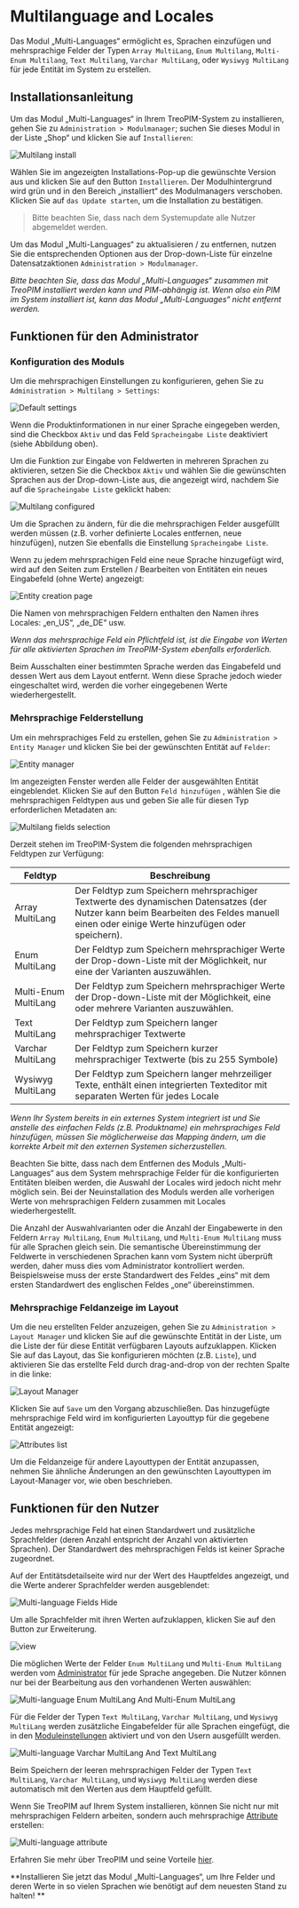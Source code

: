 # Multilanguage and Locales 

Das Modul „Multi-Languages“  ermöglicht es, Sprachen einzufügen und mehrsprachige Felder der Typen `Array MultiLang`, `Enum Multilang`, `Multi-Enum Multilang`, `Text Multilang`, `Varchar MultiLang`, oder `Wysiwyg MultiLang` für jede Entität im System zu erstellen. 

## Installationsanleitung 

Um das Modul „Multi-Languages“ in Ihrem TreoPIM-System zu installieren, gehen Sie zu `Administration > Modulmanager`; suchen Sie dieses Modul in der Liste „Shop“ und klicken Sie auf `Installieren`:

![Multilang install](_assets/multilang-install.jpg)

Wählen Sie im angezeigten Installations-Pop-up die gewünschte Version aus und klicken Sie auf den Button `Installieren`. Der Modulhintergrund wird grün und in den Bereich „installiert“ des Modulmanagers verschoben. Klicken Sie auf `das Update starten`, um die Installation zu bestätigen.

> Bitte beachten Sie, dass nach dem Systemupdate alle Nutzer abgemeldet werden. 

Um das Modul „Multi-Languages“ zu aktualisieren / zu entfernen, nutzen Sie die entsprechenden Optionen aus der Drop-down-Liste für einzelne Datensatzaktionen `Administration > Modulmanager`.

*Bitte beachten Sie, dass das Modul „Multi-Languages“ zusammen mit TreoPIM installiert werden kann und PIM-abhängig ist. Wenn also ein PIM im System installiert ist, kann das Modul „Multi-Languages“ nicht entfernt werden.*

## Funktionen für den Administrator  

### Konfiguration des Moduls 

Um die mehrsprachigen Einstellungen zu konfigurieren, gehen Sie zu  `Administration > Multilang > Settings`:

![Default settings](_assets/default-settings.jpg)

Wenn die Produktinformationen in nur einer Sprache eingegeben werden, sind die Checkbox `Aktiv` und das Feld `Spracheingabe Liste` deaktiviert (siehe Abbildung oben).

Um die Funktion zur Eingabe von Feldwerten in mehreren Sprachen zu aktivieren, setzen Sie die Checkbox `Aktiv` und wählen Sie die gewünschten Sprachen aus der Drop-down-Liste aus, die angezeigt wird, nachdem Sie auf die `Spracheingabe Liste` geklickt haben:

![Multilang configured](_assets/multilang-configured.jpg)

Um die Sprachen zu ändern, für die die mehrsprachigen Felder ausgefüllt werden müssen (z.B. vorher definierte Locales entfernen, neue hinzufügen), nutzen Sie ebenfalls die Einstellung  `Spracheingabe Liste`. 

Wenn zu jedem mehrsprachigen Feld eine neue Sprache hinzugefügt wird, wird auf den Seiten zum Erstellen / Bearbeiten von Entitäten ein neues Eingabefeld (ohne Werte) angezeigt: 

![Entity creation page](_assets/entity-creation.jpg)

Die Namen von mehrsprachigen Feldern enthalten den Namen ihres Locales: „en_US“, „de_DE“ usw.

*Wenn das mehrsprachige Feld ein Pflichtfeld ist, ist die Eingabe von Werten für alle aktivierten Sprachen im TreoPIM-System ebenfalls erforderlich.*

Beim Ausschalten einer bestimmten Sprache werden das Eingabefeld und dessen Wert aus dem Layout entfernt. Wenn diese Sprache jedoch wieder eingeschaltet wird, werden die vorher eingegebenen Werte wiederhergestellt.

### Mehrsprachige Felderstellung 

Um ein mehrsprachiges Feld zu erstellen, gehen Sie zu  `Administration > Entity Manager` und klicken Sie bei der gewünschten Entität auf `Felder`:

![Entity manager](_assets/entity-mngr-fields.jpg)

Im angezeigten Fenster werden alle Felder der ausgewählten Entität eingeblendet. Klicken Sie auf den Button `Feld hinzufügen` , wählen Sie die mehrsprachigen Feldtypen aus und geben Sie alle für diesen Typ erforderlichen Metadaten an:

![Multilang fields selection](_assets/multilang-fields-select.jpg)

Derzeit stehen im TreoPIM-System die folgenden mehrsprachigen Feldtypen zur Verfügung:

| Feldtyp              | Beschreibung                             |
| -------------------- | ---------------------------------------- |
| Array MultiLang      | Der Feldtyp zum Speichern mehrsprachiger Textwerte des dynamischen Datensatzes (der Nutzer kann beim Bearbeiten des Feldes manuell einen oder einige Werte hinzufügen oder speichern). |
| Enum MultiLang       | Der Feldtyp zum Speichern mehrsprachiger Werte der Drop-down-Liste mit der Möglichkeit, nur eine der Varianten auszuwählen. |
| Multi-Enum MultiLang | Der Feldtyp zum Speichern mehrsprachiger Werte der Drop-down-Liste mit der Möglichkeit, eine oder mehrere Varianten auszuwählen. |
| Text MultiLang       | Der Feldtyp zum Speichern langer mehrsprachiger Textwerte |
| Varchar MultiLang    | Der Feldtyp zum Speichern kurzer mehrsprachiger Textwerte (bis zu 255 Symbole) |
| Wysiwyg MultiLang    | Der Feldtyp zum Speichern langer mehrzeiliger Texte, enthält einen integrierten Texteditor mit separaten Werten für jedes Locale |

*Wenn Ihr System bereits in ein externes System integriert ist und Sie anstelle des einfachen Felds (z.B. Produktname) ein mehrsprachiges Feld hinzufügen, müssen Sie möglicherweise das Mapping ändern, um die korrekte Arbeit mit den externen Systemen sicherzustellen.*

Beachten Sie bitte, dass nach dem Entfernen des Moduls „Multi-Languages“ aus dem System mehrsprachige Felder für die konfigurierten Entitäten bleiben werden, die Auswahl der Locales wird jedoch nicht mehr möglich sein. Bei der Neuinstallation des Moduls werden alle vorherigen Werte von mehrsprachigen Feldern zusammen mit Locales wiederhergestellt.


Die Anzahl der Auswahlvarianten oder die Anzahl der Eingabewerte in den Feldern  `Array MultiLang`, `Enum MultiLang`, und `Multi-Enum MultiLang` muss für alle Sprachen gleich sein. Die semantische Übereinstimmung der Feldwerte in verschiedenen Sprachen kann vom System nicht überprüft werden, daher muss dies vom Administrator kontrolliert werden. Beispielsweise muss der erste Standardwert des Feldes „eins“ mit dem ersten Standardwert des englischen Feldes „one“ übereinstimmen.

### Mehrsprachige Feldanzeige im Layout

Um die neu erstellten Felder anzuzeigen, gehen Sie zu  `Administration > Layout Manager` und klicken Sie auf die gewünschte Entität in der Liste, um die Liste der für diese Entität verfügbaren Layouts aufzuklappen. Klicken Sie auf das Layout, das Sie konfigurieren möchten (z.B. `Liste`), und aktivieren Sie das erstellte Feld durch drag-and-drop von der rechten Spalte in die linke:

![Layout Manager](_assets/layout-mngr-multilang.jpg)

Klicken Sie auf `Save` um den Vorgang abzuschließen. Das hinzugefügte mehrsprachige Feld wird im konfigurierten Layouttyp für die gegebene Entität angezeigt:

![Attributes list](_assets/attributes-list.jpg)

Um die Feldanzeige für andere Layouttypen der Entität anzupassen, nehmen Sie ähnliche Änderungen an den gewünschten Layouttypen im Layout-Manager vor, wie oben beschrieben.

## Funktionen für den Nutzer

Jedes mehrsprachige Feld hat einen Standardwert und zusätzliche Sprachfelder (deren Anzahl entspricht der Anzahl von aktivierten Sprachen). Der Standardwert des mehrsprachigen Felds ist keiner Sprache zugeordnet.

Auf der Entitätsdetailseite wird nur der Wert des Hauptfeldes angezeigt, und die Werte anderer Sprachfelder werden ausgeblendet:

![Multi-language Fields Hide](_assets/multilanguage-fields-hide.jpg)

Um alle Sprachfelder mit ihren Werten aufzuklappen, klicken Sie auf den Button zur Erweiterung. 

![view](_assets/multilanguage-fields-view.jpg)

Die möglichen Werte der Felder `Enum MultiLang` und `Multi-Enum MultiLang` werden vom [Administrator](#administrator-functions) für jede Sprache angegeben. Die Nutzer können nur bei der Bearbeitung aus den vorhandenen Werten auswählen:

![Multi-language Enum MultiLang And Multi-Enum MultiLang](_assets/enum-multienum-multilang.jpg)

Für die Felder der Typen `Text MultiLang`, `Varchar MultiLang`, und `Wysiwyg MultiLang` werden zusätzliche Eingabefelder für alle Sprachen eingefügt, die in den [Moduleinstellungen](#module-configuration) aktiviert und von den Usern ausgefüllt werden.

![Multi-language Varchar MultiLang And Text MultiLang](_assets/text-varchar-wysiwyg-multilang.jpg)

Beim Speichern der leeren mehrsprachigen Felder der Typen `Text MultiLang`, `Varchar MultiLang`, und `Wysiwyg MultiLang` werden diese automatisch mit den Werten aus dem Hauptfeld gefüllt. 

Wenn Sie TreoPIM auf Ihrem System installieren, können Sie nicht nur mit mehrsprachigen Feldern arbeiten, sondern auch mehrsprachige [Attribute](https://treopim.com/help/attributes) erstellen:

![Multi-language attribute](_assets/multilang-attribute.jpg)

Erfahren Sie mehr über TreoPIM und seine Vorteile [hier](https://treopim.com/help/what-is-treopim).

**Installieren Sie jetzt das Modul „Multi-Languages“, um Ihre Felder und deren Werte in so vielen Sprachen wie benötigt auf dem neuesten Stand zu halten! **
